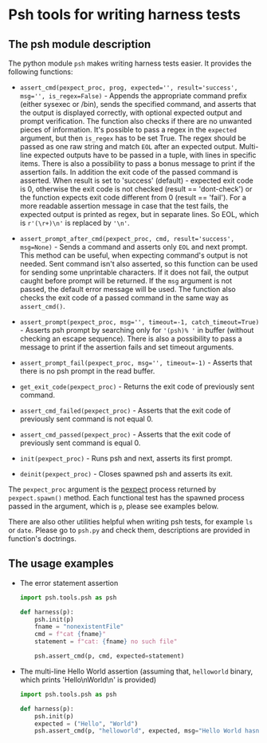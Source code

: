 # Psh tools for writing harness tests

## The psh module description

The python module `psh` makes writing harness tests easier. It provides the following functions:

* `assert_cmd(pexpect_proc, prog, expected='', result='success', msg='', is_regex=False)` - Appends the appropriate command prefix (either sysexec or /bin), sends the specified command, and asserts that the output is displayed correctly, with optional expected output and prompt verification. The function also checks if there are no unwanted pieces of information. It's possible to pass a regex in the `expected` argument, but then `is_regex` has to be set True. The regex should be passed as one raw string and match `EOL` after an expected output. Multi-line expected outputs have to be passed in a tuple, with lines in specific items. There is also a possibility to pass a bonus message to print if the assertion fails. In addition the exit code of the passed command is asserted. When result is set to 'success' (default) - expected exit code is 0, otherwise the exit code is not checked (result == 'dont-check') or the function expects exit code different from 0 (result == 'fail'). For a more readable assertion message in case that the test fails, the expected output is printed as regex, but in separate lines. So EOL, which is `r'(\r+)\n'` is replaced by `'\n'`.

* `assert_prompt_after_cmd(pexpect_proc, cmd, result='success', msg=None)` - Sends a command and asserts only `EOL` and next prompt. This method can be useful, when expecting command's output is not needed. Sent command isn't also asserted, so this function can be used for sending some unprintable characters. If it does not fail, the output caught before prompt will be returned. If the `msg` argument is not passed, the default error message will be used. The function also checks the exit code of a passed command in the same way as `assert_cmd()`.

* `assert_prompt(pexpect_proc, msg='', timeout=-1, catch_timeout=True)` - Asserts psh prompt by searching only for `'(psh)% '` in buffer (without checking an escape sequence). There is also a possibility to pass a message to print if the assertion fails and set timeout arguments.

* `assert_prompt_fail(pexpect_proc, msg='', timeout=-1)` - Asserts that there is no psh prompt in the read buffer.

* `get_exit_code(pexpect_proc)` - Returns the exit code of previously sent command.

* `assert_cmd_failed(pexpect_proc)` - Asserts that the exit code of previously sent command is not equal 0.

* `assert_cmd_passed(pexpect_proc)` - Asserts that the exit code of previously sent command is equal 0.

* `init(pexpect_proc)` - Runs psh and next, asserts its first prompt.

* `deinit(pexpect_proc)` - Closes spawned psh and asserts its exit.

The `pexpect_proc` argument is the [pexpect](https://pexpect.readthedocs.io/en/stable/api/index.html) process returned by `pexpect.spawn()` method. Each functional test has the spawned process passed in the argument, which is `p`, please see examples below.

There are also other utilities helpful when writing psh tests, for example `ls` or `date`. Please go to `psh.py` and check them, descriptions are provided in function's doctrings.

## The usage examples

* The error statement assertion
  
  ```python
  import psh.tools.psh as psh

  def harness(p):
      psh.init(p)
      fname = "nonexistentFile"
      cmd = f"cat {fname}"
      statement = f"cat: {fname} no such file"

      psh.assert_cmd(p, cmd, expected=statement)
  ```


* The multi-line Hello World assertion (assuming that, `helloworld` binary, which prints 'Hello\nWorld\n' is provided)

  ```python
  import psh.tools.psh as psh

  def harness(p):
      psh.init(p)
      expected = ("Hello", "World")
      psh.assert_cmd(p, "helloworld", expected, msg="Hello World hasn't been displayed correctly")
  ```